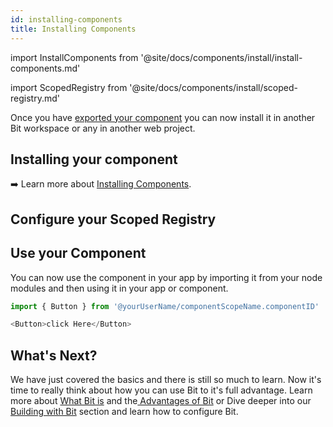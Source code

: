 ```yaml
---
id: installing-components
title: Installing Components
---
```


import InstallComponents from '@site/docs/components/install/install-components.md'

import ScopedRegistry from '@site/docs/components/install/scoped-registry.md'

Once you have [exported your component](exporting-components) you can now install it in another Bit workspace or any in another web project.

## Installing your component

<InstallComponents />

:arrow_right: Learn more about [Installing Components](/building-with-bit/installing-components).

## Configure your Scoped Registry

<ScopedRegistry />

<!-- :arrow_right: Learn more about the [Installing Components](/building-with-bit/installing-components). -->

<!-- ## Install Dependencies

Install dependencies for all the imported components.

```bash
bit install
``` -->

## Use your Component

You can now use the component in your app by importing it from your node modules and then using it in your app or component.

```js title="app.js"
import { Button } from '@yourUserName/componentScopeName.componentID'
```

```js title="app.js"
<Button>click Here</Button>
```

## What's Next?

We have just covered the basics and there is still so much to learn. Now it's time to really think about how you can use Bit to it's full advantage. Learn more about [What Bit is](/essentials/what-is-bit) and the[ Advantages of Bit](/essentials/advantages-of-bit) or Dive deeper into our [Building with Bit](/building-with-bit/workspace) section and learn how to configure Bit.
